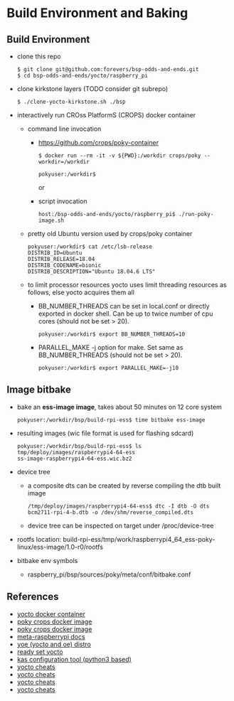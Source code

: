 # Build Environment and Baking

## Build Environment

- clone this repo
    ```console
    $ git clone git@github.com:forevers/bsp-odds-and-ends.git
    $ cd bsp-odds-and-ends/yocto/raspberry_pi
    ```

- clone kirkstone layers (TODO consider git subrepo)
    ```console
    $ ./clone-yocto-kirkstone.sh ./bsp
    ```

- interactively run CROss PlatformS (CROPS) docker container

    - command line invocation

        - https://github.com/crops/poky-container
            ```console
            $ docker run --rm -it -v ${PWD}:/workdir crops/poky --workdir=/workdir

            pokyuser:/workdir$
            ```
            or

        - script invocation
            ```console
            host:/bsp-odds-and-ends/yocto/raspberry_pi$ ./run-poky-image.sh
            ```

    - pretty old Ubuntu version used by crops/poky container
        ```console
        pokyuser:/workdir$ cat /etc/lsb-release
        DISTRIB_ID=Ubuntu
        DISTRIB_RELEASE=18.04
        DISTRIB_CODENAME=bionic
        DISTRIB_DESCRIPTION="Ubuntu 18.04.6 LTS"
        ```

    - to limit processor resources yocto uses limit threading resources as follows, else yocto acquires them all

        - BB_NUMBER_THREADS can be set in local.conf or directly exported in docker shell. Can be up to twice number of cpu cores (should not be set > 20).
            ```console
            pokyuser:/workdir$ export BB_NUMBER_THREADS=10
            ```
        - PARALLEL_MAKE -j option for make. Set same as BB_NUMBER_THREADS (should not be set > 20).
            ```console
            pokyuser:/workdir$ export PARALLEL_MAKE=-j10
            ```

## Image bitbake

- bake an **ess-image image**, takes about 50 minutes on 12 core system

    ```console
    pokyuser:/workdir/bsp/build-rpi-ess$ time bitbake ess-image
    ```

- resulting images (wic file format is used for flashing sdcard)

    ```console
    pokyuser:/workdir/bsp/build-rpi-ess$ ls tmp/deploy/images/raspberrypi4-64-ess
    ss-image-raspberrypi4-64-ess.wic.bz2
    ```

- device tree

    - a composite dts can be created by reverse compiling the dtb built image

        ```console
        /tmp/deploy/images/raspberrypi4-64-ess$ dtc -I dtb -O dts bcm2711-rpi-4-b.dtb -o /dev/shm/reverse_compiled.dts
        ```

    -  device tree can be inspected on target under /proc/device-tree

- rootfs location: build-rpi-ess/tmp/work/raspberrypi4_64_ess-poky-linux/ess-image/1.0-r0/rootfs

- bitbake env symbols
    - raspberry_pi/bsp/sources/poky/meta/conf/bitbake.conf

## References
- [yocto docker container](https://github.com/crops/docker-win-mac-docs/wiki)
- [poky crops docker image](https://github.com/crops/poky-container)
- [poky crops docker image](https://embeddeduse.com/2019/05/06/yocto-builds-with-crops-containers/)
- [meta-raspberrypi docs](http://meta-raspberrypi.readthedocs.io/en/latest/)
- [yoe (yocto and oe) distro](https://github.com/YoeDistro/yoe-distro)
- [ready set yocto](https://github.com/jynik/ready-set-yocto)
- [kas configuration tool (python3 based)](https://kas.readthedocs.io/en/3.1/intro.html)
- [yocto cheats](https://low-level.wiki/yocto/cheatsheet.html)
- [yocto cheats](https://elinux.org/images/3/3c/Yps2021.11-beginner.pdf)
- [yocto cheats](https://embeddeduse.com/2022/06/24/setting-up-yocto-projects-with-kas/)
- [yocto cheats](https://lancesimms.com/RaspberryPi/HackingRaspberryPi4WithYocto_Introduction.html)